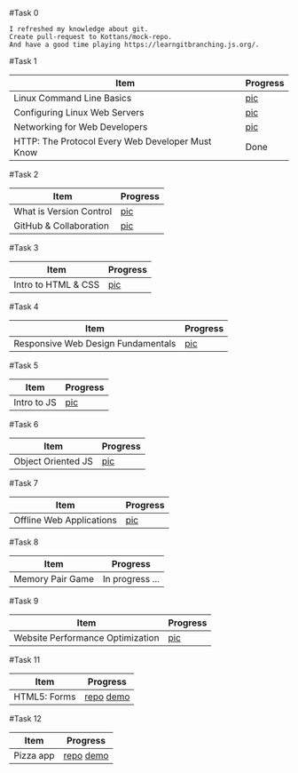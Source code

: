 #Task 0

    I refreshed my knowledge about git.
    Create pull-request to Kottans/mock-repo.
    And have a good time playing https://learngitbranching.js.org/.
  
#Task 1
  
|Item|Progress|
|----|--------|
|Linux Command Line Basics|[pic](Task_1/Linux_Command_Line_Basics.jpg)|
|Configuring Linux Web Servers|[pic](Task_1/Configuring_Linux_Web_Servers.jpg)|
|Networking for Web Developers|[pic](Task_1/Networking_for_Web_Developers.jpg)|
|HTTP: The Protocol Every Web Developer Must Know|Done|
    
#Task 2
    
|Item|Progress|
|----|--------|
|What is Version Control|[pic](Task_2/What_is_Version_Control.jpg)|
|GitHub & Collaboration|[pic](Task_2/GitHub_&_Collaboration.jpg)|

#Task 3

|Item|Progress|
|----|--------|
|Intro to HTML & CSS|[pic](Task_3/Intro_to_HTML_&_CSS.jpg)|

#Task 4

|Item|Progress|
|----|--------|
|Responsive Web Design Fundamentals|[pic](Task_4/Responsive_Web_Design_Fundamentals.png)|

#Task 5

|Item|Progress|
|----|--------|
|Intro to JS|[pic](Task_5/Intro_to_js.jpg)|

#Task 6

|Item|Progress|
|----|--------|
|Object Oriented JS|[pic](Task_6/Task_6.jpg)|

#Task 7

|Item|Progress|
|----|--------|
|Offline Web Applications|[pic](Task_7/task_7.jpg)|

#Task 8

|Item|Progress|
|----|--------|
|Memory Pair Game|In progress ...|

#Task 9

|Item|Progress|
|----|--------|
|Website Performance Optimization|[pic](Task_9/task_9.jpg)|

#Task 11

|Item|Progress|
|----|--------|
|HTML5: Forms|[repo](https://github.com/A-Ostrovnyy/kottans_frontend/tree/master/Task_11/Task_11--Form) [demo](https://a-ostrovnyy.github.io/Kottans_frontend/task_11/index.html)|

#Task 12

|Item|Progress|
|----|--------|
|Pizza app|[repo](https://github.com/A-Ostrovnyy/kottans_frontend/tree/master/Task_12/Pizza%20app) [demo](https://A-Ostrovnyy.github.io/Kottans_frontend/task_12/index.html)|
